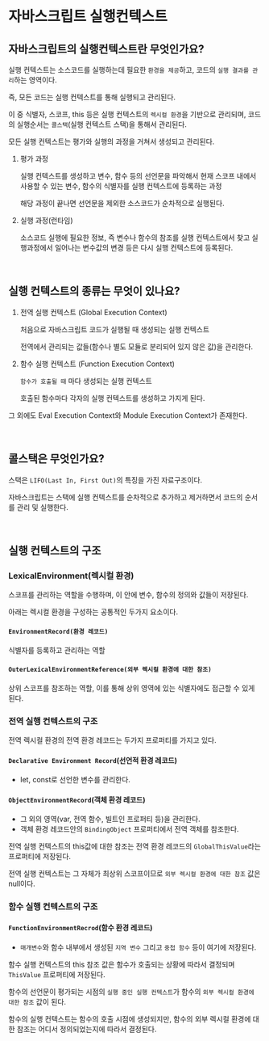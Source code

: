 # 자바스크립트 실행컨텍스트

## 자바스크립트의 실행컨텍스트란 무엇인가요?

실행 컨텍스트는 소스코드를 실행하는데 필요한 `환경을 제공`하고, 코드의 `실행 결과를 관리`하는 영역이다.

즉, 모든 코드는 실행 컨텍스트를 통해 실행되고 관리된다.

이 중 식별자, 스코프, this 등은 실행 컨텍스트의 `렉시컬 환경`을 기반으로 관리되며, 코드의 실행순서는 `콜스택`(실행 컨텍스트 스택)을 통해서 관리된다.

모든 실행 컨텍스트는 평가와 실행의 과정을 거쳐서 생성되고 관리된다.

1. 평가 과정

   실행 컨텍스트를 생성하고 변수, 함수 등의 선언문을 파악해서 현재 스코프 내에서 사용할 수 있는 변수, 함수의 식별자를 실행 컨텍스트에 등록하는 과정

   해당 과정이 끝나면 선언문을 제외한 소스코드가 순차적으로 실행된다.

2. 실행 과정(런타임)

   소스코드 실행에 필요한 정보, 즉 변수나 함수의 참조를 실행 컨텍스트에서 찾고 실행과정에서 일어나는 변수값의 변경 등은 다시 실행 컨텍스트에 등록된다.

<br />

## 실행 컨텍스트의 종류는 무엇이 있나요?

1. 전역 실행 컨텍스트 (Global Execution Context)

   처음으로 자바스크립트 코드가 실행될 때 생성되는 실행 컨텍스트

   전역에서 관리되는 값들(함수나 별도 모듈로 분리되어 있지 않은 값)을 관리한다.

2. 함수 실행 컨텍스트 (Function Execution Context)

   `함수가 호출될 때` 마다 생성되는 실행 컨텍스트

   호출된 함수마다 각자의 실행 컨텍스트를 생성하고 가지게 된다.

그 외에도 Eval Execution Context와 Module Execution Context가 존재한다.

<br />

## 콜스택은 무엇인가요?

스택은 `LIFO(Last In, First Out)`의 특징을 가진 자료구조이다.

자바스크립트는 스택에 실행 컨텍스트를 순차적으로 추가하고 제거하면서 코드의 순서를 관리 및 실행한다.

<br />

## 실행 컨텍스트의 구조

### LexicalEnvironment(렉시컬 환경)

스코프를 관리하는 역할을 수행하며, 이 안에 변수, 함수의 정의와 값들이 저장된다.

아래는 렉시컬 환경을 구성하는 공통적인 두가지 요소이다.

#### `EnvironmentRecord(환경 레코드)`

식별자를 등록하고 관리하는 역할

#### `OuterLexicalEnvironmentReference(외부 렉시컬 환경에 대한 참조)`

상위 스코프를 참조하는 역할, 이를 통해 상위 영역에 있는 식별자에도 접근할 수 있게 된다.

### 전역 실행 컨텍스트의 구조

전역 렉시컬 환경의 전역 환경 레코드는 두가지 프로퍼티를 가지고 있다.

#### `Declarative Environment Record`(선언적 환경 레코드)

- let, const로 선언한 변수를 관리한다.

#### `ObjectEnvironmentRecord`(객체 환경 레코드)

- 그 외의 영역(var, 전역 함수, 빌트인 프로퍼티 등)을 관리한다.
- 객체 환경 레코드안의 `BindingObject` 프로퍼티에서 전역 객체를 참조한다.

전역 실행 컨텍스트의 this값에 대한 참조는 전역 환경 레코드의 `GlobalThisValue`라는 프로퍼티에 저장된다.

전역 실행 컨텍스트는 그 자체가 최상위 스코프이므로 `외부 렉시컬 환경에 대한 참조` 값은 null이다.

### 함수 실행 컨텍스트의 구조

#### `FunctionEnvironmentRecrod`(함수 환경 레코드)

- `매개변수`와 함수 내부에서 생성된 `지역 변수` 그리고 `중첩 함수` 등이 여기에 저장된다.

함수 실행 컨텍스트의 this 참조 값은 함수가 호출되는 상황에 따라서 결정되며 `ThisValue` 프로퍼티에 저장된다.

함수의 선언문이 평가되는 시점의 `실행 중인 실행 컨텍스트`가 함수의 `외부 렉시컬 환경에 대한 참조` 값이 된다.

함수의 실행 컨텍스트는 함수의 호출 시점에 생성되지만, 함수의 외부 렉시컬 환경에 대한 참조는 어디서 정의되었는지에 따라서 결정된다.

